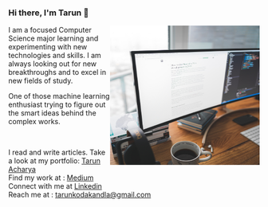 ### Hi there, I'm Tarun 👋
<img align="right" width="300" height="280" src="https://github.com/Tarun-Acharya/Tarun-Acharya/blob/master/karl-pawlowicz-gbRaa67fEPo-unsplash.jpg">
I am a focused Computer Science major learning and experimenting with new technologies and skills. I am always looking out for new breakthroughs and to excel in new fields of study.

One of those machine learning enthusiast trying to figure out the smart ideas behind the complex works.

<br>

I read and write articles.
Take a look at my portfolio: [Tarun Acharya](https://tarun-acharya.github.io/TarunAcharya/)<br>
Find my work at : [Medium](https://medium.com/@tarunkodakandla)<br>
Connect with me at [Linkedin](https://www.linkedin.com/in/tarun-acharya/)<br>
Reach me at : [tarunkodakandla@gmail.com](mailto:tarunkodakandla@gmail.com)

<!--
**Tarun-Acharya/Tarun-Acharya** is a ✨ _special_ ✨ repository because its `README.md` (this file) appears on your GitHub profile.

Here are some ideas to get you started:

- 🔭 I’m currently working on ...
- 🌱 I’m currently learning ...
- 👯 I’m looking to collaborate on ...
- 🤔 I’m looking for help with ...
- 💬 Ask me about ...
- 📫 How to reach me: ...
- 😄 Pronouns: ...
- ⚡ Fun fact: ...
-->
